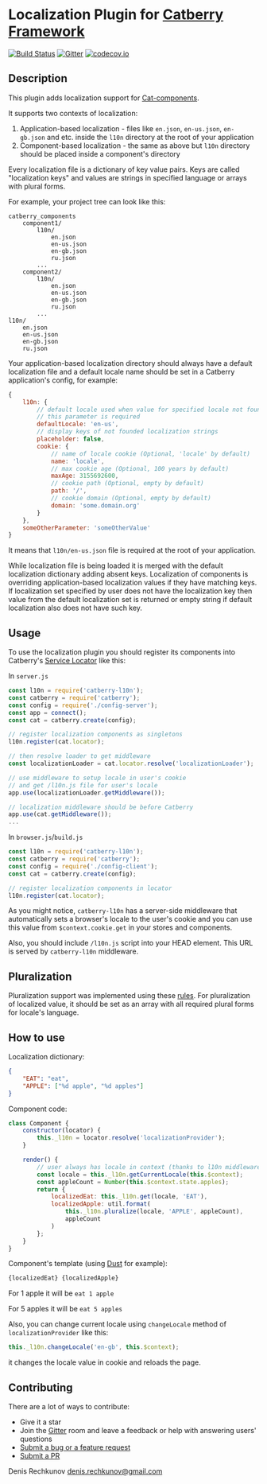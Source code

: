 # Localization Plugin for [Catberry Framework](https://github.com/catberry/catberry)

[![Build Status](https://travis-ci.org/catberry/catberry-l10n.svg?branch=master)](https://travis-ci.org/catberry/catberry-l10n)
[![Gitter](https://badges.gitter.im/Join%20Chat.svg)](https://gitter.im/catberry/main?utm_source=badge&utm_medium=badge&utm_campaign=pr-badge&utm_content=body_badge)
[![codecov.io](http://codecov.io/github/catberry/catberry-l10n/coverage.svg?branch=master)](http://codecov.io/github/catberry/catberry-l10n?branch=master)

## Description
This plugin adds localization support for [Cat-components](https://github.com/catberry/catberry/blob/4.0.0/docs/index.md#cat-components).

It supports two contexts of localization:
 1. Application-based localization - files like `en.json`, `en-us.json`,
 `en-gb.json` and etc. inside the `l10n` directory at the root of your application
 2. Component-based localization - the same as above but `l10n` directory should
 be placed inside a component's directory

Every localization file is a dictionary of key value pairs.
Keys are called "localization keys" and values are strings in specified
language or arrays with plural forms.

For example, your project tree can look like this:

```
catberry_components
	component1/
		l10n/
			en.json
			en-us.json
			en-gb.json
			ru.json
		...
	component2/
		l10n/
			en.json
			en-us.json
			en-gb.json
			ru.json
		...
l10n/
	en.json
	en-us.json
	en-gb.json
	ru.json
```

Your application-based localization directory should always have a default
localization file and a default locale name should be set in a Catberry
application's config, for example:

```javascript
{
	l10n: {
		// default locale used when value for specified locale not found
		// this parameter is required
		defaultLocale: 'en-us',
		// display keys of not founded localization strings
		placeholder: false,
		cookie: {
			// name of locale cookie (Optional, 'locale' by default)
			name: 'locale',
			// max cookie age (Optional, 100 years by default)
			maxAge: 3155692600,
			// cookie path (Optional, empty by default)
			path: '/',
			// cookie domain (Optional, empty by default)
			domain: 'some.domain.org'
		}
	},
	someOtherParameter: 'someOtherValue'
}
```
It means that `l10n/en-us.json` file is required at the root of your application.

While localization file is being loaded it is merged with the default localization dictionary adding
absent keys. Localization of components is overriding application-based
localization values if they have matching keys. If localization set specified by user
does not have the localization key then value from the default localization set is returned
or empty string if default localization also does not have such key.

## Usage
To use the localization plugin you should register its components into Catberry's
[Service Locator](https://github.com/catberry/catberry-locator) like this:

In `server.js`

```javascript
const l10n = require('catberry-l10n');
const catberry = require('catberry');
const config = require('./config-server');
const app = connect();
const cat = catberry.create(config);

// register localization components as singletons
l10n.register(cat.locator);

// then resolve loader to get middleware
const localizationLoader = cat.locator.resolve('localizationLoader');

// use middleware to setup locale in user's cookie
// and get /l10n.js file for user's locale
app.use(localizationLoader.getMiddleware());

// localization middleware should be before Catberry
app.use(cat.getMiddleware());
...

```

In `browser.js`/`build.js`

```javascript
const l10n = require('catberry-l10n');
const catberry = require('catberry');
const config = require('./config-client');
const cat = catberry.create(config);

// register localization components in locator
l10n.register(cat.locator);

```

As you might notice, `catberry-l10n` has a server-side middleware that
automatically sets a browser's locale to the user's cookie and you can use this
value from `$context.cookie.get` in your stores and components.

Also, you should include `/l10n.js` script into your HEAD element. This URL is
served by `catberry-l10n` middleware.

## Pluralization
Pluralization support was implemented using these [rules](https://github.com/translate/l10n-guide/blob/master/docs/l10n/pluralforms.rst).
For pluralization of localized value, it should be set as an array with all required
plural forms for locale's language.

## How to use
Localization dictionary:

```json
{
	"EAT": "eat",
	"APPLE": ["%d apple", "%d apples"]
}
```

Component code:

```javascript
class Component {
	constructor(locator) {
		this._l10n = locator.resolve('localizationProvider');
	}

	render() {
		// user always has locale in context (thanks to l10n middleware)
		const locale = this._l10n.getCurrentLocale(this.$context);
		const appleCount = Number(this.$context.state.apples);
		return {
			localizedEat: this._l10n.get(locale, 'EAT'),
			localizedApple: util.format(
				this._l10n.pluralize(locale, 'APPLE', appleCount),
				appleCount
			)
		};
	}
}
```

Component's template (using [Dust](https://github.com/catberry/catberry-dust) for example):

```html
{localizedEat} {localizedApple}
```

For 1 apple it will be `eat 1 apple`

For 5 apples it will be `eat 5 apples`

Also, you can change current locale using `changeLocale`
method of `localizationProvider` like this:

```javascript
this._l10n.changeLocale('en-gb', this.$context);
```

it changes the locale value in cookie and reloads the page.

## Contributing

There are a lot of ways to contribute:

* Give it a star
* Join the [Gitter](https://gitter.im/catberry/main) room and leave a feedback or help with answering users' questions
* [Submit a bug or a feature request](https://github.com/catberry/catberry-l10n/issues)
* [Submit a PR](https://github.com/catberry/catberry-l10n/blob/develop/CONTRIBUTING.md)

Denis Rechkunov <denis.rechkunov@gmail.com>
